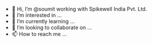 - 👋 Hi, I’m @soumit working with Spikewell India Pvt. Ltd.
- 👀 I’m interested in ...
- 🌱 I’m currently learning ...
- 💞️ I’m looking to collaborate on ...
- 📫 How to reach me ...

<!---
soumitspikewell/soumitspikewell is a ✨ special ✨ repository because its `README.md` (this file) appears on your GitHub profile.
You can click the Preview link to take a look at your changes.
--->
